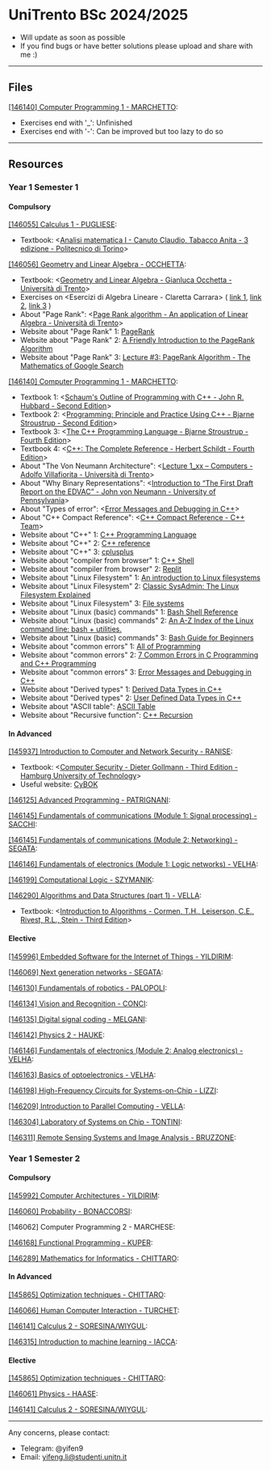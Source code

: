 # UniTrento BSc 2024/2025

- Will update as soon as possible
- If you find bugs or have better solutions please upload and share with me :)

---

## Files

[[146140] Computer Programming 1 - MARCHETTO](https://didatticaonline.unitn.it/dol/course/view.php?id=39259):
- Exercises end with '_': Unfinished
- Exercises end with '-': Can be improved but too lazy to do so

---

## Resources

### Year 1 Semester 1

#### Compulsory

[[146055] Calculus 1 - PUGLIESE](https://didatticaonline.unitn.it/dol/course/view.php?id=39114):
- Textbook: <[Analisi matematica I - Canuto Claudio, Tabacco Anita - 3 edizione - Politecnico di Torino](https://archive.org/details/analisi-matematica-1-canuto-tabacco)>

[[146056] Geometry and Linear Algebra - OCCHETTA](https://didatticaonline.unitn.it/dol/course/view.php?id=39175):
- Textbook: <[Geometry and Linear Algebra - Gianluca Occhetta - Università di Trento](https://didatticaonline.unitn.it/dol/pluginfile.php/1841233/mod_resource/content/20/GLAn.pdf)>
- Exercises on <Esercizi di Algebra Lineare - Claretta Carrara> ( [link 1](https://www.science.unitn.it/~fontanar/downloads/carrara.pdf), [link 2](https://www.mat.uniroma2.it/~gavarini/page-web_files/mat-didat_data/dispense-ecc/esercizi_Carrara_-_ALG-LIN.pdf), [link 3](https://elearn.ing.unipi.it/pluginfile.php/183845/mod_resource/content/1/carrara.pdf) )
- About "Page Rank": <[Page Rank algorithm - An application of Linear Algebra - Università di Trento](https://didatticaonline.unitn.it/dol/pluginfile.php/1841258/mod_resource/content/2/GLA%20PR.pdf)>
- Website about "Page Rank" 1: [PageRank](https://en.wikipedia.org/wiki/PageRank)
- Website about "Page Rank" 2: [A Friendly Introduction to the PageRank Algorithm](https://churchill-aloha.medium.com/pagerank-algorithm-explanation-code-2fb6c0389bed)
- Website about "Page Rank" 3: [Lecture #3: PageRank Algorithm - The Mathematics of Google Search](https://pi.math.cornell.edu/~mec/Winter2009/RalucaRemus/Lecture3/lecture3.html)

[[146140] Computer Programming 1 - MARCHETTO](https://didatticaonline.unitn.it/dol/course/view.php?id=39259):
- Textbook 1: <[Schaum's Outline of Programming with C++ - John R. Hubbard - Second Edition](https://docs.google.com/file/d/0B5_mAdKvdKTldkRvQVpCYWszYW8/edit?resourcekey=0-h-lpg4pLZwfhhHAkURA08g)>
- Textbook 2: <[Programming: Principle and Practice Using C++ - Bjarne Stroustrup - Second Edition](https://archive.org/details/fef0590f02fa06bb42cba558fbc9e51c)>
- Textbook 3: <[The C++ Programming Language - Bjarne Stroustrup - Fourth Edition](https://archive.org/details/the-c-programming-language-4th-edition-bjarne-stroustrup)>
- Textbook 4: <[C++: The Complete Reference - Herbert Schildt - Fourth Edition](https://resource.laikipia.ac.ke/sites/default/files/c%2B%2B%20the%20complete%20reference%2C%204th%20edition%20-%20herbert%20schildt.pdf)>
- About "The Von Neumann Architecture": <[Lecture 1_xx – Computers - Adolfo Villafiorita - Università di Trento](https://didatticaonline.unitn.it/dol/pluginfile.php/1863020/mod_resource/content/1/L01_02_PC_v2.pdf)>
- About "Why Binary Representations": <[Introduction to “The First Draft Report on the EDVAC” - John von Neumann - University of Pennsylvania](https://people.csail.mit.edu/brooks/idocs/VonNeumann_EDVAC.pdf)>
- About "Types of error": <[Error Messages and Debugging in C++](http://www2.cs.uidaho.edu/~rinker/cs113/errors.pdf)>
- About "C++ Compact Reference": <[C++ Compact Reference - C++ Team](https://didatticaonline.unitn.it/dol/pluginfile.php/1889245/mod_resource/content/2/C%2B%2BReferenceGuide.pdf)>
- Website about "C++" 1: [C++ Programming Language](https://devdocs.io/cpp)
- Website about "C++" 2: [C++ reference](https://en.cppreference.com/w)
- Website about "C++" 3: [cplusplus](https://cplusplus.com)
- Website about "compiler from browser" 1: [C++ Shell](https://cpp.sh)
- Website about "compiler from browser" 2: [Replit](https://replit.com)
- Website about "Linux Filesystem" 1: [An introduction to Linux filesystems](https://opensource.com/life/16/10/introduction-linux-filesystems)
- Website about "Linux Filesystem" 2: [Classic SysAdmin: The Linux Filesystem Explained](https://www.linuxfoundation.org/blog/blog/classic-sysadmin-the-linux-filesystem-explained)
- Website about "Linux Filesystem" 3: [File systems](https://wiki.archlinux.org/title/File_systems)
- Website about "Linux (basic) commands" 1: [Bash Shell Reference](https://courses.cs.washington.edu/courses/cse391/16sp/bash.html)
- Website about "Linux (basic) commands" 2: [An A-Z Index of the Linux command line: bash + utilities.](https://ss64.com/bash)
- Website about "Linux (basic) commands" 3: [Bash Guide for Beginners](https://tldp.org/LDP/Bash-Beginners-Guide/html/index.html)
- Website about "common errors" 1: [All of Programming](https://www.cs.cornell.edu/~bracy/aop/errors)
- Website about "common errors" 2: [7 Common Errors in C Programming and C++ Programming](https://www.perforce.com/blog/qac/7-common-errors-c-cpp-programming)
- Website about "common errors" 3: [Error Messages and Debugging in C++](http://www2.cs.uidaho.edu/~rinker/cs113/errors.pdf)
- Website about "Derived types" 1: [Derived Data Types in C++](https://www.geeksforgeeks.org/derived-data-types-in-c)
- Website about "Derived types" 2: [User Defined Data Types in C++](https://www.geeksforgeeks.org/user-defined-data-types-in-c)
- Website about "ASCII table": [ASCII Table](https://www.asciitable.com)
- Website about "Recursive function": [C++ Recursion](https://www.programiz.com/cpp-programming/recursion)

#### In Advanced

[[145937] Introduction to Computer and Network Security - RANISE](https://didatticaonline.unitn.it/dol/course/view.php?id=39628):
- Textbook: <[Computer Security - Dieter Gollmann - Third Edition - Hamburg University of Technology](https://archive.org/details/DieterGollmannWileyComputerSecurity3rdEdition)>
- Useful website: [CyBOK](https://www.cybok.org)

[[146125] Advanced Programming - PATRIGNANI](https://didatticaonline.unitn.it/dol/course/view.php?id=39224):

[[146145] Fundamentals of communications (Module 1: Signal processing) - SACCHI](https://didatticaonline.unitn.it/dol/course/view.php?id=39126):

[[146145] Fundamentals of communications (Module 2: Networking) - SEGATA](https://didatticaonline.unitn.it/dol/course/view.php?id=39124):

[[146146] Fundamentals of electronics (Module 1: Logic networks) - VELHA](https://didatticaonline.unitn.it/dol/course/view.php?id=39261):

[[146199] Computational Logic - SZYMANIK](https://didatticaonline.unitn.it/dol/course/view.php?id=39518):

[[146290] Algorithms and Data Structures (part 1) - VELLA](https://didatticaonline.unitn.it/dol/course/view.php?id=39264):
- Textbook: <[Introduction to Algorithms - Cormen, T.H., Leiserson, C.E., Rivest, R.L., Stein - Third Edition](https://archive.org/details/introduction-to-algorithms-third-edition-2009)>

#### Elective

[[145996] Embedded Software for the Internet of Things - YILDIRIM](https://didatticaonline.unitn.it/dol/course/view.php?id=39351):

[[146069] Next generation networks - SEGATA](https://didatticaonline.unitn.it/dol/course/view.php?id=39094):

[[146130] Fundamentals of robotics - PALOPOLI](https://didatticaonline.unitn.it/dol/course/view.php?id=39523):

[[146134] Vision and Recognition - CONCI](https://didatticaonline.unitn.it/dol/course/view.php?id=39353):

[[146135] Digital signal coding - MELGANI](https://didatticaonline.unitn.it/dol/course/view.php?id=39135):

[[146142] Physics 2 - HAUKE](https://didatticaonline.unitn.it/dol/course/view.php?id=39347):

[[146146] Fundamentals of electronics (Module 2: Analog electronics) - VELHA](https://didatticaonline.unitn.it/dol/course/view.php?id=40810):

[[146163] Basics of optoelectronics - VELHA](https://didatticaonline.unitn.it/dol/course/view.php?id=39262):

[[146198] High-Frequency Circuits for Systems-on-Chip - LIZZI](https://didatticaonline.unitn.it/dol/course/view.php?id=39294):

[[146209] Introduction to Parallel Computing - VELLA](https://didatticaonline.unitn.it/dol/course/view.php?id=39266):

[[146304] Laboratory of Systems on Chip - TONTINI](https://didatticaonline.unitn.it/dol/course/view.php?id=39119):

[[146311] Remote Sensing Systems and Image Analysis - BRUZZONE](https://didatticaonline.unitn.it/dol/course/view.php?id=39116):

### Year 1 Semester 2

#### Compulsory

[[145992] Computer Architectures - YILDIRIM](https://didatticaonline.unitn.it/dol/course/view.php?id=40747):

[[146060] Probability - BONACCORSI](https://didatticaonline.unitn.it/dol/course/view.php?id=40332):

[146062] Computer Programming 2 - MARCHESE:

[[146168] Functional Programming - KUPER](https://didatticaonline.unitn.it/dol/course/view.php?id=40605):

[[146289] Mathematics for Informatics - CHITTARO](https://didatticaonline.unitn.it/dol/course/view.php?id=40688):

#### In Advanced

[[145865] Optimization techniques - CHITTARO](https://didatticaonline.unitn.it/dol/course/view.php?id=40687):

[[146066] Human Computer Interaction - TURCHET](https://didatticaonline.unitn.it/dol/course/view.php?id=40750):

[[146141] Calculus 2 - SORESINA/WIYGUL](https://didatticaonline.unitn.it/dol/course/view.php?id=40310):

[[146315] Introduction to machine learning - IACCA](https://didatticaonline.unitn.it/dol/course/view.php?id=40677):

#### Elective

[[145865] Optimization techniques - CHITTARO](https://didatticaonline.unitn.it/dol/course/view.php?id=40687):

[[146061] Physics - HAASE](https://didatticaonline.unitn.it/dol/course/view.php?id=40885):

[[146141] Calculus 2 - SORESINA/WIYGUL](https://didatticaonline.unitn.it/dol/course/view.php?id=40310):

---

Any concerns, please contact:
- Telegram: @yifen9
- Email: yifeng.li@studenti.unitn.it
